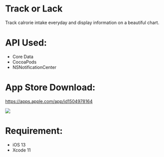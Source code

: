 # Track or Lack
Track calrorie intake everyday and display information on a beautiful chart.

# API Used: 
- Core Data 
- CocoaPods
- NSNotificationCenter

# App Store Download:
https://apps.apple.com/app/id1504978164

 ![](Track.gif)

# Requirement:
- iOS 13
- Xcode 11
